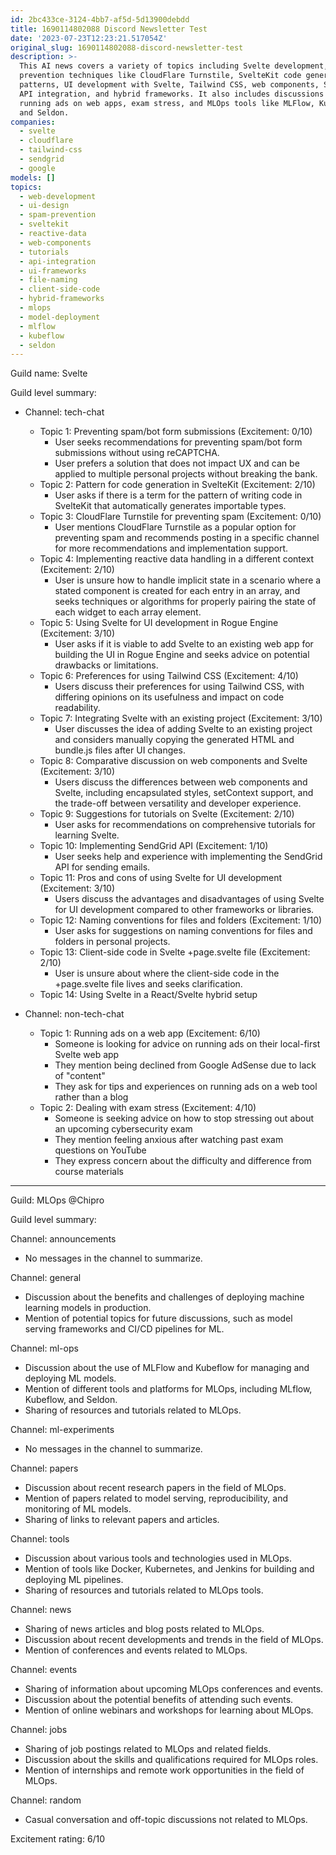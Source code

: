 ```yaml
---
id: 2bc433ce-3124-4bb7-af5d-5d13900debdd
title: 1690114802088 Discord Newsletter Test
date: '2023-07-23T12:23:21.517054Z'
original_slug: 1690114802088-discord-newsletter-test
description: >-
  This AI news covers a variety of topics including Svelte development, spam
  prevention techniques like CloudFlare Turnstile, SvelteKit code generation
  patterns, UI development with Svelte, Tailwind CSS, web components, SendGrid
  API integration, and hybrid frameworks. It also includes discussions on
  running ads on web apps, exam stress, and MLOps tools like MLFlow, Kubeflow,
  and Seldon.
companies:
  - svelte
  - cloudflare
  - tailwind-css
  - sendgrid
  - google
models: []
topics:
  - web-development
  - ui-design
  - spam-prevention
  - sveltekit
  - reactive-data
  - web-components
  - tutorials
  - api-integration
  - ui-frameworks
  - file-naming
  - client-side-code
  - hybrid-frameworks
  - mlops
  - model-deployment
  - mlflow
  - kubeflow
  - seldon
---
```



<!-- buttondown-editor-mode: plaintext -->Guild name: Svelte

Guild level summary:

- Channel: tech-chat
    - Topic 1: Preventing spam/bot form submissions (Excitement: 0/10)
        - User seeks recommendations for preventing spam/bot form submissions without using reCAPTCHA.
        - User prefers a solution that does not impact UX and can be applied to multiple personal projects without breaking the bank.
    - Topic 2: Pattern for code generation in SvelteKit (Excitement: 2/10)
        - User asks if there is a term for the pattern of writing code in SvelteKit that automatically generates importable types.
    - Topic 3: CloudFlare Turnstile for preventing spam (Excitement: 0/10)
        - User mentions CloudFlare Turnstile as a popular option for preventing spam and recommends posting in a specific channel for more recommendations and implementation support.
    - Topic 4: Implementing reactive data handling in a different context (Excitement: 2/10)
        - User is unsure how to handle implicit state in a scenario where a stated component is created for each entry in an array, and seeks techniques or algorithms for properly pairing the state of each widget to each array element.
    - Topic 5: Using Svelte for UI development in Rogue Engine (Excitement: 3/10)
        - User asks if it is viable to add Svelte to an existing web app for building the UI in Rogue Engine and seeks advice on potential drawbacks or limitations.
    - Topic 6: Preferences for using Tailwind CSS (Excitement: 4/10)
        - Users discuss their preferences for using Tailwind CSS, with differing opinions on its usefulness and impact on code readability.
    - Topic 7: Integrating Svelte with an existing project (Excitement: 3/10)
        - User discusses the idea of adding Svelte to an existing project and considers manually copying the generated HTML and bundle.js files after UI changes.
    - Topic 8: Comparative discussion on web components and Svelte (Excitement: 3/10)
        - Users discuss the differences between web components and Svelte, including encapsulated styles, setContext support, and the trade-off between versatility and developer experience.
    - Topic 9: Suggestions for tutorials on Svelte (Excitement: 2/10)
        - User asks for recommendations on comprehensive tutorials for learning Svelte.
    - Topic 10: Implementing SendGrid API (Excitement: 1/10)
        - User seeks help and experience with implementing the SendGrid API for sending emails.
    - Topic 11: Pros and cons of using Svelte for UI development (Excitement: 3/10)
        - Users discuss the advantages and disadvantages of using Svelte for UI development compared to other frameworks or libraries.
    - Topic 12: Naming conventions for files and folders (Excitement: 1/10)
        - User asks for suggestions on naming conventions for files and folders in personal projects.
    - Topic 13: Client-side code in Svelte +page.svelte file (Excitement: 2/10)
        - User is unsure about where the client-side code in the +page.svelte file lives and seeks clarification.
    - Topic 14: Using Svelte in a React/Svelte hybrid setup

- Channel: non-tech-chat
    - Topic 1: Running ads on a web app (Excitement: 6/10)
        - Someone is looking for advice on running ads on their local-first Svelte web app
        - They mention being declined from Google AdSense due to lack of "content"
        - They ask for tips and experiences on running ads on a web tool rather than a blog
    - Topic 2: Dealing with exam stress (Excitement: 4/10)
        - Someone is seeking advice on how to stop stressing out about an upcoming cybersecurity exam
        - They mention feeling anxious after watching past exam questions on YouTube
        - They express concern about the difficulty and difference from course materials

---
Guild: MLOps @Chipro

Guild level summary:

Channel: announcements
- No messages in the channel to summarize.

Channel: general
- Discussion about the benefits and challenges of deploying machine learning models in production.
- Mention of potential topics for future discussions, such as model serving frameworks and CI/CD pipelines for ML.

Channel: ml-ops
- Discussion about the use of MLFlow and Kubeflow for managing and deploying ML models.
- Mention of different tools and platforms for MLOps, including MLflow, Kubeflow, and Seldon.
- Sharing of resources and tutorials related to MLOps.

Channel: ml-experiments
- No messages in the channel to summarize.

Channel: papers
- Discussion about recent research papers in the field of MLOps.
- Mention of papers related to model serving, reproducibility, and monitoring of ML models.
- Sharing of links to relevant papers and articles.

Channel: tools
- Discussion about various tools and technologies used in MLOps.
- Mention of tools like Docker, Kubernetes, and Jenkins for building and deploying ML pipelines.
- Sharing of resources and tutorials related to MLOps tools.

Channel: news
- Sharing of news articles and blog posts related to MLOps.
- Discussion about recent developments and trends in the field of MLOps.
- Mention of conferences and events related to MLOps.

Channel: events
- Sharing of information about upcoming MLOps conferences and events.
- Discussion about the potential benefits of attending such events.
- Mention of online webinars and workshops for learning about MLOps.

Channel: jobs
- Sharing of job postings related to MLOps and related fields.
- Discussion about the skills and qualifications required for MLOps roles.
- Mention of internships and remote work opportunities in the field of MLOps.

Channel: random
- Casual conversation and off-topic discussions not related to MLOps.

Excitement rating: 6/10
